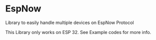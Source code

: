 # EspNow
Library to easily handle multiple devices on EspNow Protocol

This Library only works on ESP 32. See Example codes for more info.
